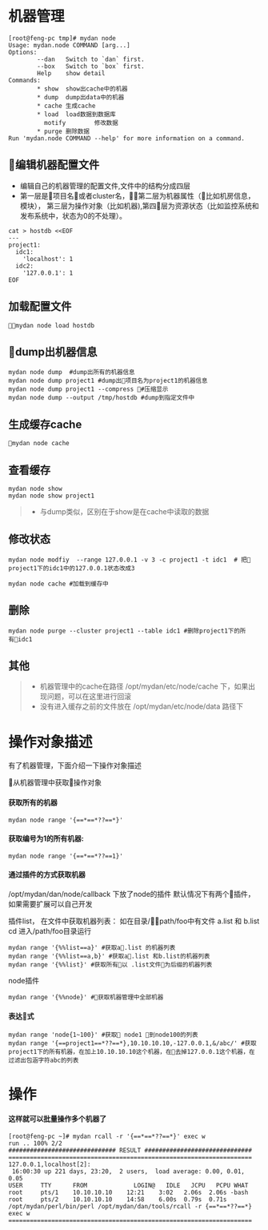 # 机器管理

```
[root@feng-pc tmp]# mydan node
Usage: mydan.node COMMAND [arg...]
Options:
        --dan   Switch to `dan` first.
        --box   Switch to `box` first.
        Help    show detail
Commands:
        * show  show出cache中的机器
        * dump  dump出data中的机器
        * cache 生成cache
        * load  load数据到数据库
          motify        修改数据
        * purge 删除数据
Run 'mydan.node COMMAND --help' for more information on a command.
```

## 编辑机器配置文件
* 编辑自己的机器管理的配置文件,文件中的结构分成四层
* 第一层是项目名或者cluster名，第二层为机器属性（比如机房信息，模块）， 第三层为操作对象（比如机器),第四层为资源状态（比如监控系统和发布系统中，状态为0的不处理）。

```
cat > hostdb <<EOF
---
project1:
  idc1:
    'localhost': 1
  idc2:
    '127.0.0.1': 1
EOF
```

## 加载配置文件

```
mydan node load hostdb
```

## dump出机器信息
```
mydan node dump  #dump出所有的机器信息
mydan node dump project1 #dump出项目名为project1的机器信息
mydan node dump project1 --compress #压缩显示
mydan node dump --output /tmp/hostdb #dump到指定文件中
```

## 生成缓存cache
```
mydan node cache
```
## 查看缓存
```
mydan node show 
mydan node show project1
```
> * 与dump类似，区别在于show是在cache中读取的数据

## 修改状态
```
mydan node modfiy  --range 127.0.0.1 -v 3 -c project1 -t idc1  # 把 project1下的idc1中的127.0.0.1状态改成3

mydan node cache #加载到缓存中
```

## 删除
```
mydan node purge --cluster project1 --table idc1 #删除project1下的所有idc1
```

## 其他

> * 机器管理中的cache在路径 /opt/mydan/etc/node/cache 下，如果出现问题，可以在这里进行回滚
> * 没有进入缓存之前的文件放在 /opt/mydan/etc/node/data 路径下


# 操作对象描述

有了机器管理，下面介绍一下操作对象描述

从机器管理中获取操作对象

#### 获取所有的机器
```
mydan node range '{==*==*??==*}'
```
#### 获取编号为1的所有机器:
```
mydan node range '{==*==*??==1}'

```

#### 通过插件的方式获取机器
/opt/mydan/dan/node/callback 下放了node的插件
默认情况下有两个插件，如果需要扩展可以自己开发

插件list， 在文件中获取机器列表：
如在目录/path/foo中有文件  a.list 和 b.list
cd 进入/path/foo目录运行
```
mydan range '{%%list==a}' #获取a.list 的机器列表
mydan range '{%%list==a,b}' #获取a.list 和b.list的机器列表
mydan range '{%%list}' #获取所有以 .list文件为后缀的机器列表
```

node插件
```
mydan range '{%%node}' #获取机器管理中全部机器
```

#### 表达式

```
mydan range 'node{1~100}' #获取 node1 到node100的列表
mydan range '{==project1==*??==*},10.10.10.10,-127.0.0.1,&/abc/' #获取project1下的所有机器，在加上10.10.10.10这个机器，在去掉127.0.0.1这个机器，在过滤出包涵字符abc的列表
```


# 操作

#### 这样就可以批量操作多个机器了

```
[root@feng-pc ~]# mydan rcall -r '{==*==*??==*}' exec w
run .. 100% 2/2
############################## RESULT ##############################
====================================================================
127.0.0.1,localhost[2]:
 16:00:30 up 221 days, 23:20,  2 users,  load average: 0.00, 0.01, 0.05
USER     TTY      FROM             LOGIN@   IDLE   JCPU   PCPU WHAT
root     pts/1    10.10.10.10    12:21    3:02   2.06s  2.06s -bash
root     pts/2    10.10.10.10    14:58    6.00s  0.79s  0.71s /opt/mydan/perl/bin/perl /opt/mydan/dan/tools/rcall -r {==*==*??==*} exec w
====================================================================
```